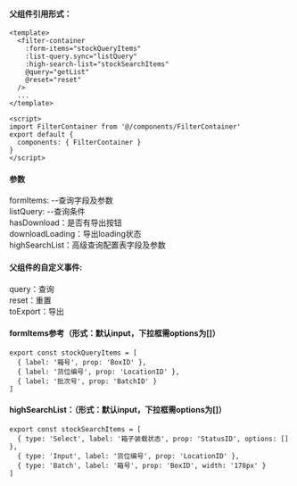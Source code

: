 #### 父组件引用形式：
```
<template>
  <filter-container
    :form-items="stockQueryItems"
    :list-query.sync="listQuery"
    :high-search-list="stockSearchItems"
    @query="getList"
    @reset="reset"
  />
  ...
</template>

<script>
import FilterContainer from '@/components/FilterContainer'
export default {
  components: { FilterContainer }
}
</script>
```

#### 参数
formItems: --查询字段及参数  
listQuery: --查询条件  
hasDownload：是否有导出按钮  
downloadLoading：导出loading状态  
highSearchList：高级查询配置表字段及参数  

#### 父组件的自定义事件:
query：查询  
reset：重置  
toExport：导出  

#### formItems参考（形式：默认input，下拉框需options为[]）
```
export const stockQueryItems = [
  { label: '箱号', prop: 'BoxID' },
  { label: '货位编号', prop: 'LocationID' },
  { label: '批次号', prop: 'BatchID' }
]
```

#### highSearchList：（形式：默认input，下拉框需options为[]）
```
export const stockSearchItems = [
  { type: 'Select', label: '箱子装载状态', prop: 'StatusID', options: [] },
  { type: 'Input', label: '货位编号', prop: 'LocationID' },
  { type: 'Batch', label: '箱号', prop: 'BoxID', width: '178px' }
]
```